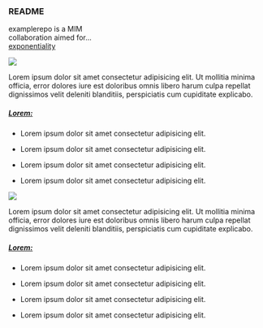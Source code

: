 <html lang="en" style="height: 100%">
  <head>
    <meta charset="UTF-8" />
    <meta name="viewport" content="width=device-width, initial-scale=1.0" />
    <meta http-equiv="X-UA-Compatible" content="ie=edge" />
    <link
      rel="stylesheet"
      href=[bootstrap](https://stackpath.bootstrapcdn.com/bootstrap/4.2.1/css/bootstrap.min.css)
      integrity="sha384-GJzZqFGwb1QTTN6wy59ffF1BuGJpLSa9DkKMp0DgiMDm4iYMj70gZWKYbI706tWS"
      crossorigin="anonymous"
    /></head>
  <body style="height: 100%;">
    <div class="container-liquid h-100">
      <div class="card">
        <div class="card-header">
         <div class="row justify-content-center text-center">
           <h3 class="display-4">README</h3>
         </div>
         <div class="row justify-content-center text-center">
           <div class="col-6 d-flex flex-column justify-content-center">
             <p>examplerepo is a MIM <br> collaboration aimed for... <br><u>exponentiality</u></p>
           </div>
          </div>
        </div>
        <div class="card-body">
          <div class="row justify-content-center text-center px-5">
            <div>
             <img src="static/morningstarLogo.png" class="w-50">
            </div>
          </div>
          <div class="row px-5 py-3">
            <p>
              Lorem ipsum dolor sit amet consectetur adipisicing elit. Ut mollitia minima officia, error dolores iure est doloribus omnis libero harum culpa repellat dignissimos velit deleniti blanditiis, perspiciatis cum cupiditate explicabo.
            </p>
          </div>
          <div class="row px-5">
            <div class="col">
              <div class="row">
                <h5>
                  <u>Lorem:</u>
                </h5>
              </div>
              <ul>
                <li>
                  <p>Lorem ipsum dolor sit amet consectetur adipisicing elit.
                  </p>
                </li>
                <li>
                  <p>Lorem ipsum dolor sit amet consectetur adipisicing elit.
                  </p>
                </li>
                <li>
                  <p>Lorem ipsum dolor sit amet consectetur adipisicing elit.
                  </p>
                </li>
                <li>
                  <p>Lorem ipsum dolor sit amet consectetur adipisicing elit.
                  </p>
                </li>
              </ul>
            </div>
          </div>
          <div class="row justify-content-center text-center p-3">
            <div class="col-10">
              <img src="static/barchart.png">
            </div>
          </div>
          <div class="row px-5 pt-3">
            <div class="col-10">
              <p>
              Lorem ipsum dolor sit amet consectetur adipisicing elit. Ut mollitia minima officia, error dolores iure est doloribus omnis libero harum culpa repellat dignissimos velit deleniti blanditiis, perspiciatis cum cupiditate explicabo.
            </p>
            </div>
          </div>
          <div class="row px-5 py-3">
            <div class="col">
              <div class="row">
                <h5>
                  <u>Lorem:</u>
                </h5>
              </div>
              <ul>
                <li>
                  <p>Lorem ipsum dolor sit amet consectetur adipisicing elit.
                  </p>
                </li>
                <li>
                  <p>Lorem ipsum dolor sit amet consectetur adipisicing elit.
                  </p>
                </li>
                <li>
                  <p>Lorem ipsum dolor sit amet consectetur adipisicing elit.
                  </p>
                </li>
                <li>
                  <p>Lorem ipsum dolor sit amet consectetur adipisicing elit.
                  </p>
                </li>
              </ul>
            </div>
          </div>
        </div>
      </div>
    </div>
    <script>
      src="https://cdnjs.cloudflare.com/ajax/libs/popper.js/1.14.6/umd/popper.min.js"
      integrity="sha384-wHAiFfRlMFy6i5SRaxvfOCifBUQy1xHdJ/yoi7FRNXMRBu5WHdZYu1hA6ZOblgut"
      crossorigin="anonymous"
    >/n</script>
    <script
      src="https://stackpath.bootstrapcdn.com/bootstrap/4.2.1/js/bootstrap.min.js"
      integrity="sha384-B0UglyR+jN6CkvvICOB2joaf5I4l3gm9GU6Hc1og6Ls7i6U/mkkaduKaBhlAXv9k"
      crossorigin="anonymous"
    ></script>
    <script src="https://unpkg.com/bootstrap-table@1.15.4/dist/bootstrap-table.min.js"></script>
  </body>
</html>
